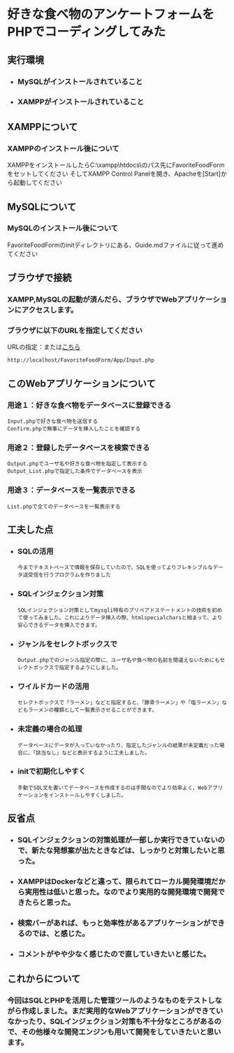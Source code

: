 # 好きな食べ物のアンケートフォームをPHPでコーディングしてみた

## 実行環境
- ### MySQLがインストールされていること
- ### XAMPPがインストールされていること

## XAMPPについて
### XAMPPのインストール後について
XAMPPをインストールしたらC:\xampp\htdocs\のパス先にFavoriteFoodFormをセットしてください
そしてXAMPP Control Panelを開き、Apacheを[Start]から起動してください

## MySQLについて
### MySQLのインストール後について
FavoriteFoodFormのinitディレクトリにある、Guide.mdファイルに従って進めてください

## ブラウザで接続
### XAMPP,MySQLの起動が済んだら、ブラウザでWebアプリケーションにアクセスします。
### ブラウザに以下のURLを指定してください

URLの指定：または[こちら](http://localhost/FavoriteFoodForm/App/Input.php)
```
http://localhost/FavoriteFoodForm/App/Input.php
```

## このWebアプリケーションについて
### 用途１：好きな食べ物をデータベースに登録できる

    Input.phpで好きな食べ物を送信する
    Confirm.phpで無事にデータを挿入したことを確認する
### 用途２：登録したデータベースを検索できる

    Output.phpでユーザ名や好きな食べ物を指定して表示する
    Output_List.phpで指定した条件でデータベースを表示

### 用途３：データベースを一覧表示できる

    List.phpで全てのデータベースを一覧表示する

## 工夫した点
- ### SQLの活用

      今までテキストベースで情報を保存していたので、SQLを使ってよりフレキシブルなデータ送受信を行うプログラムを作りました

- ### SQLインジェクション対策

      SQLインジェクション対策としてmysqli特有のプリペアドステートメントの技術を初めて使ってみました。これによりデータ挿入の際、htmlspecialcharsと相まって、より安心できるデータを挿入できます。

- ### ジャンルをセレクトボックスで

      Output.phpでのジャンル指定の際に、ユーザ名や食べ物の名前を間違えないためにもセレクトボックスで指定するようにしました。

- ### ワイルドカードの活用

      セレクトボックスで「ラーメン」などと指定すると、「豚骨ラーメン」や「塩ラーメン」などもラーメンの種類として一覧表示させることができます。

- ### 未定義の場合の処理

      データベースにデータが入っていなかったり、指定したジャンルの結果が未定義だった場合に、「該当なし」などと表示するように工夫しました。

- ### initで初期化しやすく

      手動でSQL文を書いてデータベースを作成するのは手間なのでより効率よく、Webアプリケーションをインストールしやすくしました。

## 反省点
- ### SQLインジェクションの対策処理が一部しか実行できていないので、新たな発想案が出たときなどは、しっかりと対策したいと思った。
- ### XAMPPはDockerなどと違って、限られてローカル開発環境だから実用性は低いと思った。なのでより実用的な開発環境で開発できたらと思った。
- ### 検索バーがあれば、もっと効率性があるアプリケーションができるのでは、と感じた。
- ### コメントがやや少なく感じたので直していきたいと感じた。

## これからについて
### 今回はSQLとPHPを活用した管理ツールのようなものをテストしながら作成しました。まだ実用的なWebアプリケーションができていなかったり、SQLインジェクション対策も不十分なところがあるので、その他様々な開発エンジンも用いて開発をしていきたいと思います。